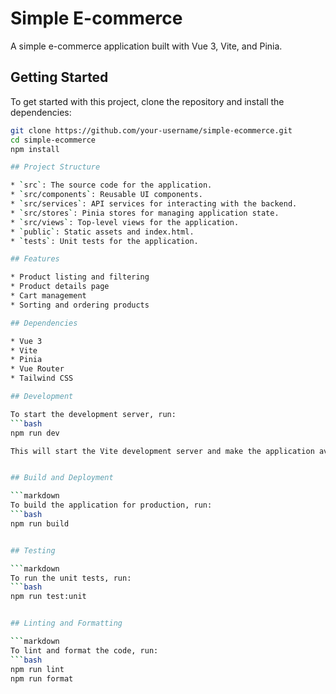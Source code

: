 # Simple E-commerce

A simple e-commerce application built with Vue 3, Vite, and Pinia.

## Getting Started

To get started with this project, clone the repository and install the dependencies:

````bash
git clone https://github.com/your-username/simple-ecommerce.git
cd simple-ecommerce
npm install

## Project Structure

* `src`: The source code for the application.
* `src/components`: Reusable UI components.
* `src/services`: API services for interacting with the backend.
* `src/stores`: Pinia stores for managing application state.
* `src/views`: Top-level views for the application.
* `public`: Static assets and index.html.
* `tests`: Unit tests for the application.

## Features

* Product listing and filtering
* Product details page
* Cart management
* Sorting and ordering products

## Dependencies

* Vue 3
* Vite
* Pinia
* Vue Router
* Tailwind CSS

## Development

To start the development server, run:
```bash
npm run dev

This will start the Vite development server and make the application available at http://localhost:5173.


## Build and Deployment

```markdown
To build the application for production, run:
```bash
npm run build


## Testing

```markdown
To run the unit tests, run:
```bash
npm run test:unit


## Linting and Formatting

```markdown
To lint and format the code, run:
```bash
npm run lint
npm run format
````
